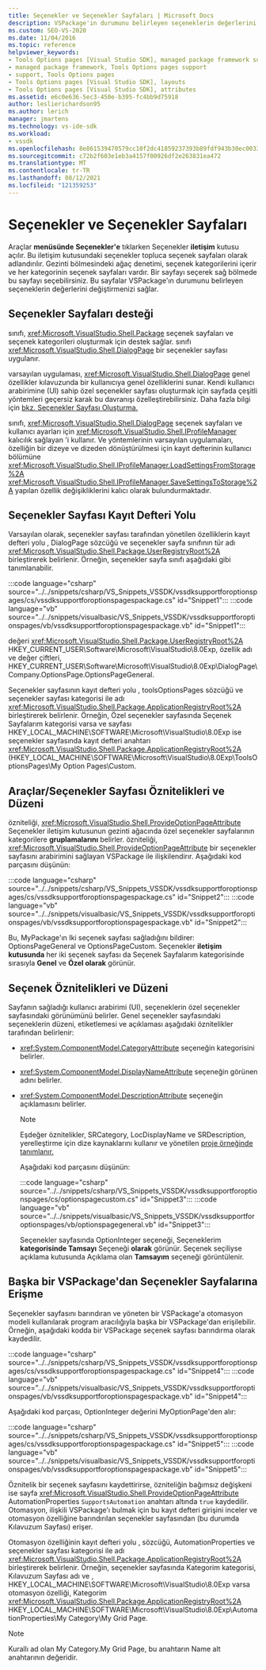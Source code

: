 ```yaml
---
title: Seçenekler ve Seçenekler Sayfaları | Microsoft Docs
description: VSPackage'ın durumunu belirleyen seçeneklerin değerlerini değiştirmenizi sağlarken seçenekler sayfası desteği hakkında bilgi edinebilirsiniz.
ms.custom: SEO-VS-2020
ms.date: 11/04/2016
ms.topic: reference
helpviewer_keywords:
- Tools Options pages [Visual Studio SDK], managed package framework support
- managed package framework, Tools Options pages support
- support, Tools Options pages
- Tools Options pages [Visual Studio SDK], layouts
- Tools Options pages [Visual Studio SDK], attributes
ms.assetid: e6c0e636-5ec3-450e-b395-fc4bb9d75918
author: leslierichardson95
ms.author: lerich
manager: jmartens
ms.technology: vs-ide-sdk
ms.workload:
- vssdk
ms.openlocfilehash: 8e861539470579cc10f2dc41859237393b89fdf943b30ec0033cf2f033f862e6
ms.sourcegitcommit: c72b2f603e1eb3a4157f00926df2e263831ea472
ms.translationtype: MT
ms.contentlocale: tr-TR
ms.lasthandoff: 08/12/2021
ms.locfileid: "121359253"
---
```

# <a name="options-and-options-pages"></a>Seçenekler ve Seçenekler Sayfaları
Araçlar **menüsünde** **Seçenekler'e** tıklarken Seçenekler **iletişim** kutusu açılır. Bu iletişim kutusundaki seçenekler topluca seçenek sayfaları olarak adlandırılır. Gezinti bölmesindeki ağaç denetimi, seçenek kategorilerini içerir ve her kategorinin seçenek sayfaları vardır. Bir sayfayı seçerek sağ bölmede bu sayfayı seçebilirsiniz. Bu sayfalar VSPackage'ın durumunu belirleyen seçeneklerin değerlerini değiştirmenizi sağlar.

## <a name="support-for-options-pages"></a>Seçenekler Sayfaları desteği
 sınıfı, <xref:Microsoft.VisualStudio.Shell.Package> seçenek sayfaları ve seçenek kategorileri oluşturmak için destek sağlar. sınıfı <xref:Microsoft.VisualStudio.Shell.DialogPage> bir seçenekler sayfası uygulanır.

 varsayılan uygulaması, <xref:Microsoft.VisualStudio.Shell.DialogPage> genel özellikler kılavuzunda bir kullanıcıya genel özelliklerini sunar. Kendi kullanıcı arabirimine (UI) sahip özel seçenekler sayfası oluşturmak için sayfada çeşitli yöntemleri geçersiz karak bu davranışı özelleştirebilirsiniz. Daha fazla bilgi için [bkz. Seçenekler Sayfası Oluşturma.](../../extensibility/creating-an-options-page.md)

 sınıfı, <xref:Microsoft.VisualStudio.Shell.DialogPage> seçenek sayfaları ve kullanıcı ayarları için <xref:Microsoft.VisualStudio.Shell.IProfileManager> kalıcılık sağlayan 'i kullanır. Ve yöntemlerinin varsayılan uygulamaları, özelliğin bir dizeye ve dizeden dönüştürülmesi için kayıt defterinin kullanıcı bölümüne <xref:Microsoft.VisualStudio.Shell.IProfileManager.LoadSettingsFromStorage%2A> <xref:Microsoft.VisualStudio.Shell.IProfileManager.SaveSettingsToStorage%2A> yapılan özellik değişikliklerini kalıcı olarak bulundurmaktadır.

## <a name="options-page-registry-path"></a>Seçenekler Sayfası Kayıt Defteri Yolu
 Varsayılan olarak, seçenekler sayfası tarafından yönetilen özelliklerin kayıt defteri yolu , DialogPage sözcüğü ve seçenekler sayfa sınıfının tür adı <xref:Microsoft.VisualStudio.Shell.Package.UserRegistryRoot%2A> birleştirerek belirlenir. Örneğin, seçenekler sayfa sınıfı aşağıdaki gibi tanımlanabilir.

 :::code language="csharp" source="../../snippets/csharp/VS_Snippets_VSSDK/vssdksupportforoptionspages/cs/vssdksupportforoptionspagespackage.cs" id="Snippet1":::
 :::code language="vb" source="../../snippets/visualbasic/VS_Snippets_VSSDK/vssdksupportforoptionspages/vb/vssdksupportforoptionspagespackage.vb" id="Snippet1":::

 değeri <xref:Microsoft.VisualStudio.Shell.Package.UserRegistryRoot%2A> HKEY_CURRENT_USER\Software\Microsoft\VisualStudio\8.0Exp, özellik adı ve değer çiftleri, HKEY_CURRENT_USER\Software\Microsoft\VisualStudio\8.0Exp\DialogPage\Company.OptionsPage.OptionsPageGeneral.

 Seçenekler sayfasının kayıt defteri yolu , toolsOptionsPages sözcüğü ve seçenekler sayfası kategorisi ile adı <xref:Microsoft.VisualStudio.Shell.Package.ApplicationRegistryRoot%2A> birleştirerek belirlenir. Örneğin, Özel seçenekler sayfasında Seçenek Sayfalarım kategorisi varsa ve sayfası HKEY_LOCAL_MACHINE\SOFTWARE\Microsoft\VisualStudio\8.0Exp ise seçenekler sayfasında kayıt defteri anahtarı <xref:Microsoft.VisualStudio.Shell.Package.ApplicationRegistryRoot%2A> (HKEY_LOCAL_MACHINE\SOFTWARE\Microsoft\VisualStudio\8.0Exp\ToolsOptionsPages\My Option Pages\Custom.

## <a name="toolsoptions-page-attributes-and-layout"></a>Araçlar/Seçenekler Sayfası Öznitelikleri ve Düzeni
 özniteliği, <xref:Microsoft.VisualStudio.Shell.ProvideOptionPageAttribute> Seçenekler iletişim kutusunun gezinti ağacında özel seçenekler sayfalarının kategorilere **gruplamalarını** belirler. özniteliği, <xref:Microsoft.VisualStudio.Shell.ProvideOptionPageAttribute> bir seçenekler sayfasını arabirimini sağlayan VSPackage ile ilişkilendirır. Aşağıdaki kod parçasını düşünün:

:::code language="csharp" source="../../snippets/csharp/VS_Snippets_VSSDK/vssdksupportforoptionspages/cs/vssdksupportforoptionspagespackage.cs" id="Snippet2":::
:::code language="vb" source="../../snippets/visualbasic/VS_Snippets_VSSDK/vssdksupportforoptionspages/vb/vssdksupportforoptionspagespackage.vb" id="Snippet2":::

 Bu, MyPackage'ın Iki seçenek sayfası sağladığını bildirer: OptionsPageGeneral ve OptionsPageCustom. Seçenekler **iletişim kutusunda** her iki seçenek  sayfası da Seçenek Sayfalarım kategorisinde sırasıyla **Genel** ve **Özel olarak** görünür.

## <a name="option-attributes-and-layout"></a>Seçenek Öznitelikleri ve Düzeni
 Sayfanın sağladığı kullanıcı arabirimi (UI), seçeneklerin özel seçenekler sayfasındaki görünümünü belirler. Genel seçenekler sayfasındaki seçeneklerin düzeni, etiketlemesi ve açıklaması aşağıdaki öznitelikler tarafından belirlenir:

- <xref:System.ComponentModel.CategoryAttribute> seçeneğin kategorisini belirler.

- <xref:System.ComponentModel.DisplayNameAttribute> seçeneğin görünen adını belirler.

- <xref:System.ComponentModel.DescriptionAttribute> seçeneğin açıklamasını belirler.

  > [!NOTE]
  > Eşdeğer öznitelikler, SRCategory, LocDisplayName ve SRDescription, yerelleştirme için dize kaynaklarını kullanır ve yönetilen [proje örneğinde tanımlanır.](/azure/devops/integrate/index)

  Aşağıdaki kod parçasını düşünün:

  :::code language="csharp" source="../../snippets/csharp/VS_Snippets_VSSDK/vssdksupportforoptionspages/cs/optionspagecustom.cs" id="Snippet3":::
  :::code language="vb" source="../../snippets/visualbasic/VS_Snippets_VSSDK/vssdksupportforoptionspages/vb/optionspagegeneral.vb" id="Snippet3":::

  Seçenekler sayfasında OptionInteger seçeneği, Seçeneklerim **kategorisinde Tamsayı** Seçeneği **olarak** görünür. Seçenek seçiliyse açıklama kutusunda Açıklama olan **Tamsayım** seçeneği görüntülenir.

## <a name="accessing-options-pages-from-another-vspackage"></a>Başka bir VSPackage'dan Seçenekler Sayfalarına Erişme
 Seçenekler sayfasını barındıran ve yöneten bir VSPackage'a otomasyon modeli kullanılarak program aracılığıyla başka bir VSPackage'dan erişilebilir. Örneğin, aşağıdaki kodda bir VSPackage seçenek sayfası barındırma olarak kaydedilir.

 :::code language="csharp" source="../../snippets/csharp/VS_Snippets_VSSDK/vssdksupportforoptionspages/cs/vssdksupportforoptionspagespackage.cs" id="Snippet4":::
 :::code language="vb" source="../../snippets/visualbasic/VS_Snippets_VSSDK/vssdksupportforoptionspages/vb/vssdksupportforoptionspagespackage.vb" id="Snippet4":::

 Aşağıdaki kod parçası, OptionInteger değerini MyOptionPage'den alır:

 :::code language="csharp" source="../../snippets/csharp/VS_Snippets_VSSDK/vssdksupportforoptionspages/cs/vssdksupportforoptionspagespackage.cs" id="Snippet5":::
 :::code language="vb" source="../../snippets/visualbasic/VS_Snippets_VSSDK/vssdksupportforoptionspages/vb/vssdksupportforoptionspagespackage.vb" id="Snippet5":::

 Öznitelik bir seçenek sayfasını kaydettirirse, özniteliğin bağımsız değişkeni ise sayfa <xref:Microsoft.VisualStudio.Shell.ProvideOptionPageAttribute> AutomationProperties `SupportsAutomation` anahtarı altında `true` kaydedilir. Otomasyon, ilişkili VSPackage'ı bulmak için bu kayıt defteri girişini inceler ve otomasyon özelliğine barındırılan seçenekler sayfasından (bu durumda Kılavuzum Sayfası) erişer.

 Otomasyon özelliğinin kayıt defteri yolu , sözcüğü, AutomationProperties ve seçenekler sayfası kategorisi ile adı <xref:Microsoft.VisualStudio.Shell.Package.ApplicationRegistryRoot%2A> birleştirerek belirlenir. Örneğin, seçenekler sayfasında Kategorim kategorisi, Kılavuzum Sayfası adı ve , HKEY_LOCAL_MACHINE\SOFTWARE\Microsoft\VisualStudio\8.0Exp varsa otomasyon özelliği, Kategorim <xref:Microsoft.VisualStudio.Shell.Package.ApplicationRegistryRoot%2A> HKEY_LOCAL_MACHINE\SOFTWARE\Microsoft\VisualStudio\8.0Exp\AutomationProperties\My Category\My Grid Page.

> [!NOTE]
> Kurallı ad olan My Category.My Grid Page, bu anahtarın Name alt anahtarının değeridir.
